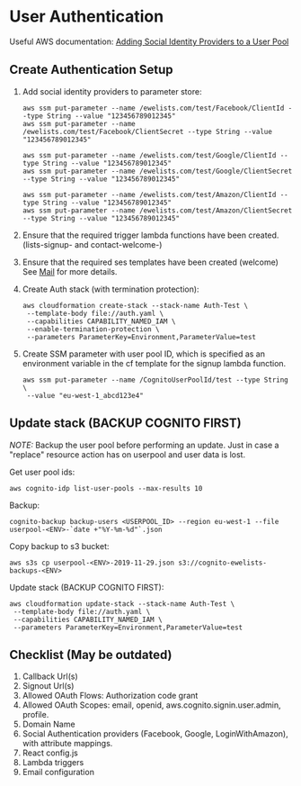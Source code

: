 # User Authentication
Useful AWS documentation: [Adding Social Identity Providers to a User Pool](https://docs.aws.amazon.com/cognito/latest/developerguide/cognito-user-pools-social-idp.html)

## Create Authentication Setup
1. Add social identity providers to parameter store:
    ```
    aws ssm put-parameter --name /ewelists.com/test/Facebook/ClientId --type String --value "123456789012345"
    aws ssm put-parameter --name /ewelists.com/test/Facebook/ClientSecret --type String --value "123456789012345"

    aws ssm put-parameter --name /ewelists.com/test/Google/ClientId --type String --value "123456789012345"
    aws ssm put-parameter --name /ewelists.com/test/Google/ClientSecret --type String --value "123456789012345"

    aws ssm put-parameter --name /ewelists.com/test/Amazon/ClientId --type String --value "123456789012345"
    aws ssm put-parameter --name /ewelists.com/test/Amazon/ClientSecret --type String --value "123456789012345"
    ```
1. Ensure that the required trigger lambda functions have been created.  (lists-signup-<env> and contact-welcome-<env>)
1. Ensure that the required ses templates have been created (welcome)  See [Mail](documentation/mail.md) for more details.
1. Create Auth stack (with termination protection):
    ```
    aws cloudformation create-stack --stack-name Auth-Test \
     --template-body file://auth.yaml \
     --capabilities CAPABILITY_NAMED_IAM \
     --enable-termination-protection \
     --parameters ParameterKey=Environment,ParameterValue=test
    ```

1. Create SSM parameter with user pool ID, which is specified as an environment variable in the cf template for the signup lambda function.
    ```
    aws ssm put-parameter --name /CognitoUserPoolId/test --type String \
     --value "eu-west-1_abcd123e4"
    ```

## Update stack (BACKUP COGNITO FIRST)
*NOTE:* Backup the user pool before performing an update.  Just in case a "replace" resource action has on userpool and user data is lost.

Get user pool ids:
```
aws cognito-idp list-user-pools --max-results 10
```

Backup:
```
cognito-backup backup-users <USERPOOL_ID> --region eu-west-1 --file userpool-<ENV>-`date +"%Y-%m-%d"`.json
```

Copy backup to s3 bucket:
```
aws s3s cp userpool-<ENV>-2019-11-29.json s3://cognito-ewelists-backups-<ENV>
```

Update stack (BACKUP COGNITO FIRST):
```
aws cloudformation update-stack --stack-name Auth-Test \
 --template-body file://auth.yaml \
 --capabilities CAPABILITY_NAMED_IAM \
 --parameters ParameterKey=Environment,ParameterValue=test
```

## Checklist (May be outdated)
1. Callback Url(s)
1. Signout Url(s)
1. Allowed OAuth Flows: Authorization code grant
1. Allowed OAuth Scopes: email, openid, aws.cognito.signin.user.admin, profile.
1. Domain Name
1. Social Authentication providers (Facebook, Google, LoginWithAmazon), with attribute mappings.
1. React config.js
1. Lambda triggers
1. Email configuration
